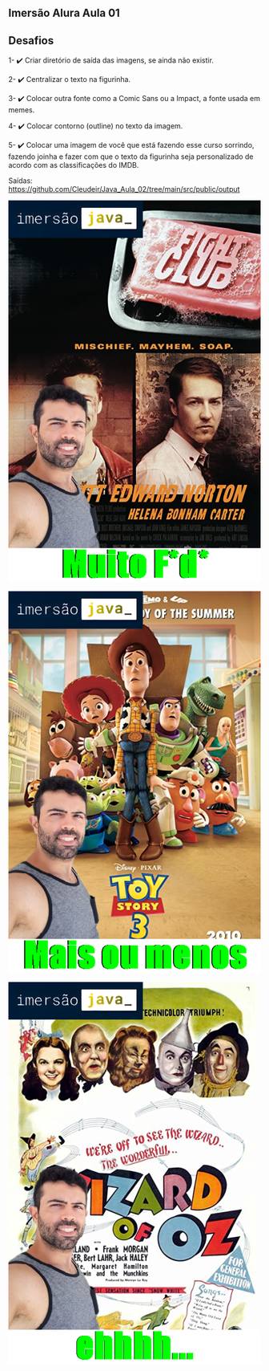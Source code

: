 ## Imersão Alura Aula 01


## Desafios

1- ✔️ Criar diretório de saída das imagens, se ainda não existir.

2- ✔️ Centralizar o texto na figurinha.

3- ✔️ Colocar outra fonte como a Comic Sans ou a Impact, a fonte usada em memes.

4- ✔️ Colocar contorno (outline) no texto da imagem.

5- ✔️ Colocar uma imagem de você que está fazendo esse curso sorrindo, fazendo joinha e fazer com que o texto da figurinha seja personalizado de acordo com as classificações do IMDB.


Saídas: https://github.com/Cleudeir/Java_Aula_02/tree/main/src/public/output


![](https://raw.githubusercontent.com/Cleudeir/Java_Aula_02/main/src/public/output/Fight%20Club.png)

![](https://raw.githubusercontent.com/Cleudeir/Java_Aula_02/main/src/public/output/Toy%20Story%203.png)

![](https://raw.githubusercontent.com/Cleudeir/Java_Aula_02/main/src/public/output/The%20Wizard%20of%20Oz.png)



